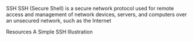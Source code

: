 SSH
SSH (Secure Shell) is a secure network protocol used for remote access and management of network devices, servers, and computers over an unsecured network, such as the Internet

Resources
A Simple SSH Illustration


